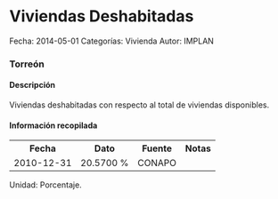 Viviendas Deshabitadas
=====

Fecha: 2014-05-01
Categorías: Vivienda
Autor: IMPLAN

### Torreón

#### Descripción

Viviendas deshabitadas con respecto al total de viviendas disponibles.

#### Información recopilada

<table class="table table-hover table-bordered">
  <tr><th>Fecha</th><th>Dato</th><th>Fuente</th><th>Notas</th></tr>
  <tr><td>2010-12-31</td><td>20.5700 %</td><td>CONAPO</td><td></td></tr>
</table>

Unidad: Porcentaje.
